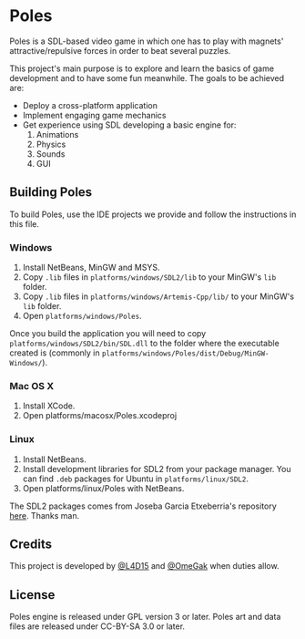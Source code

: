 Poles
=====
Poles is a SDL-based video game in which one has to play with magnets' attractive/repulsive forces in order to beat several puzzles.

This project's main purpose is to explore and learn the basics of game development and to have some fun meanwhile. The goals to be achieved are:
* Deploy a cross-platform application
* Implement engaging game mechanics
* Get experience using SDL developing a basic engine for:
    1. Animations
    1. Physics
    1. Sounds
    1. GUI

## Building Poles
To build Poles, use the IDE projects we provide and follow the instructions in this file.

### Windows
1. Install NetBeans, MinGW and MSYS.
2. Copy `.lib` files in `platforms/windows/SDL2/lib` to your MinGW's `lib` folder.
3. Copy `.lib` files in `platforms/windows/Artemis-Cpp/lib/` to your MinGW's `lib` folder.
4. Open `platforms/windows/Poles`.

Once you build the application you will need to copy `platforms/windows/SDL2/bin/SDL.dll` to the folder where the executable created is (commonly in `platforms/windows/Poles/dist/Debug/MinGW-Windows/`).

### Mac OS X
1. Install XCode.
2. Open platforms/macosx/Poles.xcodeproj

### Linux
1. Install NetBeans.
2. Install development libraries for SDL2 from your package manager. You can find `.deb` packages for Ubuntu in `platforms/linux/SDL2`.
3. Open platforms/linux/Poles with NetBeans.

The SDL2 packages comes from Joseba Garcia Etxeberria's repository [here](https://launchpad.net/~josebagar/+archive/sdl2). Thanks man.

## Credits
This project is developed by [@L4D15](http://twitter.com/L4D15) and [@OmeGak](http://twitter.com/OmeGak) when duties allow.

## License
Poles engine is released under GPL version 3 or later.
Poles art and data files are released under CC-BY-SA 3.0 or later.
